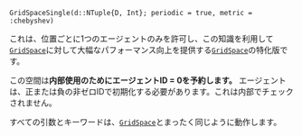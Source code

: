 ```
GridSpaceSingle(d::NTuple{D, Int}; periodic = true, metric = :chebyshev)
```

これは、位置ごとに1つのエージェントのみを許可し、この知識を利用して[`GridSpace`](@ref)に対して大幅なパフォーマンス向上を提供する[`GridSpace`](@ref)の特化版です。

この空間は**内部使用のためにエージェントID = 0を予約します。** エージェントは、正または負の非ゼロIDで初期化する必要があります。これは内部でチェックされません。

すべての引数とキーワードは、[`GridSpace`](@ref)とまったく同じように動作します。
